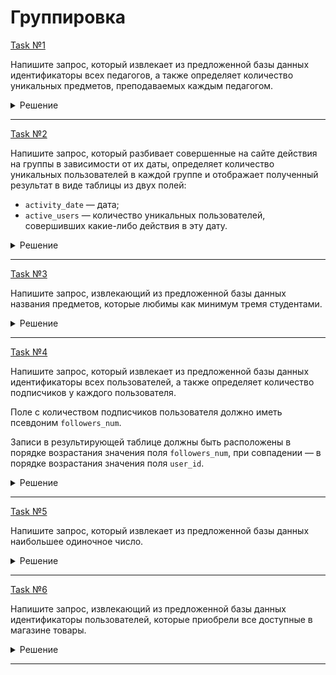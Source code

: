 # Группировка

[Task №1](https://stepik.org/lesson/1072297/step/1?unit=1082121)

Напишите запрос, который извлекает из предложенной базы данных идентификаторы всех педагогов, а также определяет количество уникальных предметов, преподаваемых каждым педагогом.

<details>
  <summary>Решение</summary>

  ```sql
  SELECT id AS teacher_id, COUNT(DISTINCT subject_id) AS subjects_num
  FROM Teachers
  GROUP BY id;
  ```

</details>

---

[Task №2](https://stepik.org/lesson/1072297/step/2?unit=1082121)

Напишите запрос, который разбивает совершенные на сайте действия на группы в зависимости от их даты, определяет количество уникальных пользователей в каждой группе и отображает полученный результат в виде таблицы из двух полей:

* `activity_date` — дата;
* `active_users` — количество уникальных пользователей, совершивших какие-либо действия в эту дату.

<details>
  <summary>Решение</summary>

  ```sql
  SELECT activity_date, COUNT(DISTINCT user_id) AS active_users
  FROM Activity
  GROUP BY activity_date;
  ```

</details>

---

[Task №3](https://stepik.org/lesson/1072297/step/3?unit=1082121)

Напишите запрос, извлекающий из предложенной базы данных названия предметов, которые любимы как минимум тремя студентами.

<details>
  <summary>Решение</summary>

  ```sql
  SELECT class
  FROM Classes
  GROUP BY class
  HAVING COUNT(student_id) >= 3;
  ```

</details>

---

[Task №4](https://stepik.org/lesson/1072297/step/4?unit=1082121)

Напишите запрос, который извлекает из предложенной базы данных идентификаторы всех пользователей, а также определяет количество подписчиков у каждого пользователя.

Поле с количеством подписчиков пользователя должно иметь псевдоним `followers_num`.

Записи в результирующей таблице должны быть расположены в порядке возрастания значения поля `followers_num`, при совпадении — в порядке возрастания значения поля `user_id`.

<details>
  <summary>Решение</summary>

  ```sql
  SELECT user_id, COUNT(*) AS followers_num
  FROM Followers
  GROUP BY user_id
  ORDER BY followers_num, user_id;
  ```

</details>

---

[Task №5](https://stepik.org/lesson/1072297/step/5?unit=1082121)

Напишите запрос, который извлекает из предложенной базы данных наибольшее одиночное число.

<details>
  <summary>Решение</summary>

  ```sql
  SELECT num
  FROM Numbers
  GROUP BY num
  HAVING COUNT(*) = 1
  ORDER BY num DESC
  LIMIT 1;
  ```

</details>

---

[Task №6](https://stepik.org/lesson/1072297/step/6?unit=1082121)

Напишите запрос, извлекающий из предложенной базы данных идентификаторы пользователей, которые приобрели все доступные в магазине товары.

<details>
  <summary>Решение</summary>

  ```sql
  SELECT customer_id
  FROM Sales
  INNER JOIN Products ON Products.id = product_id 
  GROUP BY customer_id
  HAVING COUNT(DISTINCT product_id) = MAX(Products.id)
  ```

</details>

---

